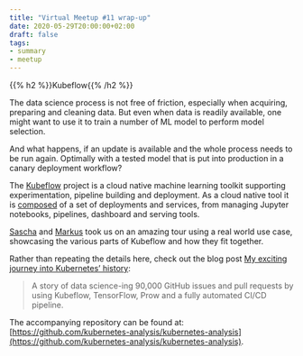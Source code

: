 ```yaml
---
title: "Virtual Meetup #11 wrap-up"
date: 2020-05-29T20:00:00+02:00
draft: false
tags:
- summary
- meetup
---
```


{{% h2 %}}Kubeflow{{% /h2 %}}

The data science process is not free of friction, especially when acquiring,
preparing and cleaning data. But even when data is readily available, one might
want to use it to train a number of ML model to perform model selection.

And what happens, if an update is available and the whole process needs to be
run again. Optimally with a tested model that is put into production in
a canary deployment workflow?

The [Kubeflow](https://www.kubeflow.org/) project is a cloud native machine
learning toolkit supporting experimentation, pipeline building and deployment.
As a cloud native tool it is
[composed](https://www.kubeflow.org/docs/components/) of a set of deployments
and services, from managing Jupyter notebooks, pipelines, dashboard and serving
tools.

[Sascha](github.com/saschagrunert/) and [Markus](https://github.com/mbu93/)
took us on an amazing tour using a real world use case, showcasing the various
parts of Kubeflow and how they fit together.

Rather than repeating the details here, check out the blog post [My exciting
journey into Kubernetes’
history](https://kubernetes.io/blog/2020/05/my-exciting-journey-into-kubernetes-history/):

> A story of data science-ing 90,000 GitHub issues and pull requests by using Kubeflow, TensorFlow, Prow and a fully automated CI/CD pipeline.

The accompanying repository can be found at: [https://github.com/kubernetes-analysis/kubernetes-analysis](https://github.com/kubernetes-analysis/kubernetes-analysis).

